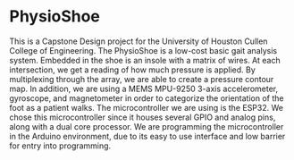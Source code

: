 # PhysioShoe
This is a Capstone Design project for the University of Houston Cullen College of Engineering. The PhysioShoe is a low-cost basic gait analysis system. Embedded in the shoe is an insole with a matrix of wires. At each intersection, we get a reading of how much pressure is applied. By multiplexing through the array, we are able to create a pressure contour map. In addition, we are using a MEMS MPU-9250 3-axis accelerometer, gyroscope, and magnetometer in order to categorize the orientation of the foot as a patient walks. The microcontroller we are using is the ESP32. We chose this microcontroller since it houses several GPIO and analog pins, along with a dual core processor. We are programming the microcontroller in the Arduino environment, due to its easy to use interface and low barrier for entry into programming. 
